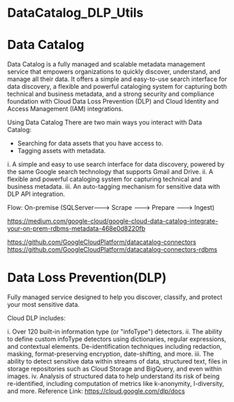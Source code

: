 # DataCatalog_DLP_Utils

# Data Catalog 
Data Catalog is a fully managed and scalable metadata management service that empowers organizations to quickly discover, understand, and manage all their data.
It offers a simple and easy-to-use search interface for data discovery, a flexible and powerful cataloging system for capturing both technical and business metadata, and a strong security and compliance foundation with Cloud Data Loss Prevention (DLP) and Cloud Identity and Access Management (IAM) integrations.


Using Data Catalog
There are two main ways you interact with Data Catalog:
- Searching for data assets that you have access to.
- Tagging assets with metadata.

i.   A simple and easy to use search interface for data discovery, powered by the same Google search technology that supports Gmail and Drive.
ii.  A flexible and powerful cataloging system for capturing technical and business metadata.
iii. An auto-tagging mechanism for sensitive data with DLP API integration.

Flow: On-premise (SQLServer---> Scrape ---> Prepare ---> Ingest)

https://medium.com/google-cloud/google-cloud-data-catalog-integrate-your-on-prem-rdbms-metadata-468e0d8220fb

https://github.com/GoogleCloudPlatform/datacatalog-connectors
https://github.com/GoogleCloudPlatform/datacatalog-connectors-rdbms


# Data Loss Prevention(DLP)
Fully managed service designed to help you discover, classify, and protect your most sensitive data.

Cloud DLP includes:

i. Over 120 built-in information type (or "infoType") detectors.
ii. The ability to define custom infoType detectors using dictionaries, regular expressions, and contextual elements.
De-identification techniques including redaction, masking, format-preserving encryption, date-shifting, and more.
iii. The ability to detect sensitive data within streams of data, structured text, files in storage repositories such as Cloud Storage and BigQuery, and even within images.
iv. Analysis of structured data to help understand its risk of being re-identified, including computation of metrics like k-anonymity, l-diversity, and more.
Reference Link: https://cloud.google.com/dlp/docs

